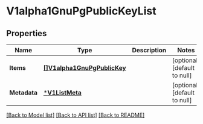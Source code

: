 # V1alpha1GnuPgPublicKeyList

## Properties
Name | Type | Description | Notes
------------ | ------------- | ------------- | -------------
**Items** | [**[]V1alpha1GnuPgPublicKey**](v1alpha1GnuPGPublicKey.md) |  | [optional] [default to null]
**Metadata** | [***V1ListMeta**](v1ListMeta.md) |  | [optional] [default to null]

[[Back to Model list]](../README.md#documentation-for-models) [[Back to API list]](../README.md#documentation-for-api-endpoints) [[Back to README]](../README.md)


